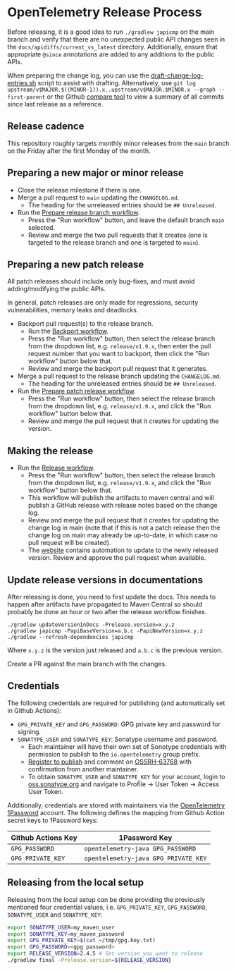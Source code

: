 # OpenTelemetry Release Process

Before releasing, it is a good idea to run `./gradlew japicmp` on the main branch and verify that
there are no unexpected public API changes seen in the `docs/apidiffs/current_vs_latest`
directory. Additionally, ensure that appropriate `@since` annotations are added to any additions to
the public APIs.

When preparing the change log, you can use
the [draft-change-log-entries.sh](./.github/scripts/draft-change-log-entries.sh) script to assist
with drafting. Alternatively,
use `git log upstream/v$MAJOR.$((MINOR-1)).x..upstream/v$MAJOR.$MINOR.x --graph --first-parent` or
the Github [compare tool](https://github.com/open-telemetry/opentelemetry-java/compare/) to view a
summary of all commits since last release as a reference.

## Release cadence

This repository roughly targets monthly minor releases from the `main` branch on the Friday after
the first Monday of the month.

## Preparing a new major or minor release

* Close the release milestone if there is one.
* Merge a pull request to `main` updating the `CHANGELOG.md`.
  * The heading for the unreleased entries should be `## Unreleased`.
* Run the [Prepare release branch workflow](https://github.com/open-telemetry/opentelemetry-java/actions/workflows/prepare-release-branch.yml).
  * Press the "Run workflow" button, and leave the default branch `main` selected.
  * Review and merge the two pull requests that it creates
    (one is targeted to the release branch and one is targeted to `main`).

## Preparing a new patch release

All patch releases should include only bug-fixes, and must avoid adding/modifying the public APIs.

In general, patch releases are only made for regressions, security vulnerabilities, memory leaks
and deadlocks.

* Backport pull request(s) to the release branch.
  * Run the [Backport workflow](https://github.com/open-telemetry/opentelemetry-java/actions/workflows/backport.yml).
  * Press the "Run workflow" button, then select the release branch from the dropdown list,
    e.g. `release/v1.9.x`, then enter the pull request number that you want to backport,
    then click the "Run workflow" button below that.
  * Review and merge the backport pull request that it generates.
* Merge a pull request to the release branch updating the `CHANGELOG.md`.
  * The heading for the unreleased entries should be `## Unreleased`.
* Run the [Prepare patch release workflow](https://github.com/open-telemetry/opentelemetry-java/actions/workflows/prepare-patch-release.yml).
  * Press the "Run workflow" button, then select the release branch from the dropdown list,
    e.g. `release/v1.9.x`, and click the "Run workflow" button below that.
  * Review and merge the pull request that it creates for updating the version.

## Making the release

* Run the [Release workflow](https://github.com/open-telemetry/opentelemetry-java/actions/workflows/release.yml).
  * Press the "Run workflow" button, then select the release branch from the dropdown list,
    e.g. `release/v1.9.x`, and click the "Run workflow" button below that.
  * This workflow will publish the artifacts to maven central and will publish a GitHub release
    with release notes based on the change log.
  * Review and merge the pull request that it creates for updating the change log in main
    (note that if this is not a patch release then the change log on main may already be up-to-date,
    in which case no pull request will be created).
  * The [website](https://github.com/open-telemetry/opentelemetry.io) contains automation to update
    to the newly released version. Review and approve the pull request when available.

## Update release versions in documentations

After releasing is done, you need to first update the docs. This needs to happen after artifacts have propagated
to Maven Central so should probably be done an hour or two after the release workflow finishes.

```
./gradlew updateVersionInDocs -Prelease.version=x.y.z
./gradlew japicmp -PapiBaseVersion=a.b.c -PapiNewVersion=x.y.z
./gradlew --refresh-dependencies japicmp
```

Where `x.y.z` is the version just released and `a.b.c` is the previous version.

Create a PR against the main branch with the changes.

## Credentials

The following credentials are required for publishing (and automatically set in Github Actions):

* `GPG_PRIVATE_KEY` and `GPG_PASSWORD`: GPG private key and password for signing.
* `SONATYPE_USER` and `SONATYPE_KEY`: Sonatype username and password.
  * Each maintainer will have their own set of Sonotype credentials with permission to publish to
    the `io.opentelemetry` group prefix.
  * [Register to publish](https://central.sonatype.org/register/central-portal/#and-publishing-is-easy)
    and comment on [OSSRH-63768](https://issues.sonatype.org/browse/OSSRH-63768) with confirmation
    from another maintainer.
  * To obtain `SONATYPE_USER` and `SONATYPE_KEY` for your account, login
    to [oss.sonatype.org](https://oss.sonatype.org/) and navigate to Profile -> User Token -> Access
    User Token.

Additionally, credentials are stored with maintainers via
the [OpenTelemetry 1Password](https://opentelemetry.1password.com/signin) account. The following
defines the mapping from Github Action secret keys to 1Password keys:

| Github Actions Key | 1Password Key |
|--------------------|---------------|
| `GPG_PASSWORD` | `opentelemetry-java GPG_PASSWORD` |
| `GPG_PRIVATE_KEY` | `opentelemetry-java GPG_PRIVATE_KEY` |

## Releasing from the local setup

Releasing from the local setup can be done providing the previously mentioned four credential values, i.e.
`GPG_PRIVATE_KEY`, `GPG_PASSWORD`, `SONATYPE_USER` and `SONATYPE_KEY`:

```sh
export SONATYPE_USER=my_maven_user
export SONATYPE_KEY=my_maven_password
export GPG_PRIVATE_KEY=$(cat ~/tmp/gpg.key.txt)
export GPG_PASSWORD=<gpg password>
export RELEASE_VERSION=2.4.5 # Set version you want to release
./gradlew final -Prelease.version=${RELEASE_VERSION}
```
